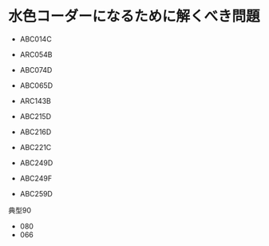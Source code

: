 # 水色コーダーになるために解くべき問題

- ABC014C
- ARC054B
- ABC074D
- ABC065D
- ARC143B

- ABC215D
- ABC216D
- ABC221C
- ABC249D
- ABC249F
- ABC259D

典型90 
- 080
- 066